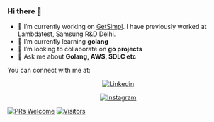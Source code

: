 ### Hi there 👋

- 🔭 I’m currently working on [GetSimpl](https://github.com/GetSimpl). I have previously worked at Lambdatest, Samsung R&D Delhi.
- 🌱 I’m currently learning **golang**
- 👯 I’m looking to collaborate on **go projects**
- 💬 Ask me about **Golang, AWS, SDLC etc**

You can connect with me at:

<div align="center">

  <a href="https://www.linkedin.com/in/hgautam846"><img src="https://img.shields.io/badge/LinkedIn-0077B5?style=for-the-badge&logo=linkedin&logoColor=white" alt="Linkedin" /></a>&nbsp;

  <a href="https://www.instagram.com/hgautam846"><img src="https://img.shields.io/badge/Instagram-E4405F?style=for-the-badge&logo=instagram&logoColor=white" alt="Instagram" /></a>&nbsp;
</div>

[![PRs Welcome](https://img.shields.io/badge/PRs-welcome-brightgreen.svg?style=flat&logo=github)](https://github.com/harshitgautam846) [![Visitors](https://visitor-badge.glitch.me/badge?page_id=harshitgautam846.visitor-badge)](https://github.com/harshitgautam846) 

<!--
**harshitgautam846/harshitgautam846** is a ✨ _special_ ✨ repository because its `README.md` (this file) appears on your GitHub profile.

Here are some ideas to get you started:

- 🔭 I’m currently working on ...
- 🌱 I’m currently learning ...
- 👯 I’m looking to collaborate on ...
- 🤔 I’m looking for help with ...
- 💬 Ask me about ...
- 📫 How to reach me: ...
- 😄 Pronouns: ...
- ⚡ Fun fact: ...
-->
